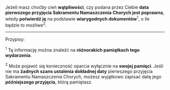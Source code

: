 Jeżeli masz choćby cień **wątpliwości**, czy podana przez Ciebie **data pierwszego przyjęcia Sakramentu Namaszczenia Chorych jest poprawna**, wtedy **potwierdź ję** na podstawie **wiarygodnych dokumentów**<sup>1</sup>, o ile będzie to możliwe<sup>2</sup>.

---
Przypisy:

<sup>1</sup> Tę informację można znaleźć na **różnorakich pamiątkach tego wydarzenia**.

<sup>2</sup> Może pojawić się konieczność oparcia wyłącznie na **swojej pamięci**. Jeśli nie ma **żadnych szans ustalenia dokładnej daty** pierwszego przyjęcia Sakramentu Namaszczenia Chorych, możesz wyjątkowo zapisać datę jego **późniejszego przyjęcia**, którą pamiętasz.
